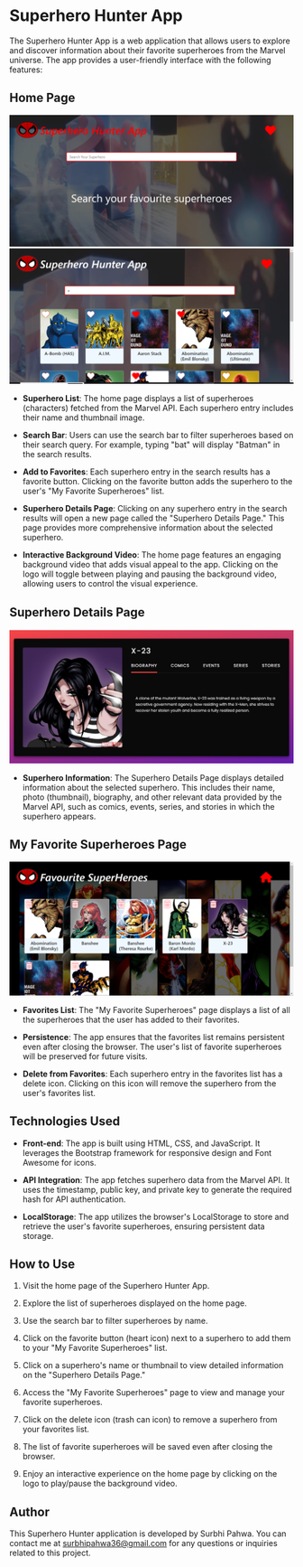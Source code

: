 # Superhero Hunter App

The Superhero Hunter App is a web application that allows users to explore and discover information about their favorite superheroes from the Marvel universe. The app provides a user-friendly interface with the following features:

## Home Page
![Alt text](./assets/image.png)
![Alt text](./assets/image-1.png)
- **Superhero List**: The home page displays a list of superheroes (characters) fetched from the Marvel API. Each superhero entry includes their name and thumbnail image.

- **Search Bar**: Users can use the search bar to filter superheroes based on their search query. For example, typing "bat" will display "Batman" in the search results.

- **Add to Favorites**: Each superhero entry in the search results has a favorite button. Clicking on the favorite button adds the superhero to the user's "My Favorite Superheroes" list.

- **Superhero Details Page**: Clicking on any superhero entry in the search results will open a new page called the "Superhero Details Page." This page provides more comprehensive information about the selected superhero.

- **Interactive Background Video**: The home page features an engaging background video that adds visual appeal to the app. Clicking on the logo will toggle between playing and pausing the background video, allowing users to control the visual experience.

## Superhero Details Page
![Alt text](./assets/image-3.png)
- **Superhero Information**: The Superhero Details Page displays detailed information about the selected superhero. This includes their name, photo (thumbnail), biography, and other relevant data provided by the Marvel API, such as comics, events, series, and stories in which the superhero appears.

## My Favorite Superheroes Page
![Alt text](./assets/image-2.png)
- **Favorites List**: The "My Favorite Superheroes" page displays a list of all the superheroes that the user has added to their favorites.

- **Persistence**: The app ensures that the favorites list remains persistent even after closing the browser. The user's list of favorite superheroes will be preserved for future visits.

- **Delete from Favorites**: Each superhero entry in the favorites list has a delete icon. Clicking on this icon will remove the superhero from the user's favorites list.

## Technologies Used

- **Front-end**: The app is built using HTML, CSS, and JavaScript. It leverages the Bootstrap framework for responsive design and Font Awesome for icons.

- **API Integration**: The app fetches superhero data from the Marvel API. It uses the timestamp, public key, and private key to generate the required hash for API authentication.

- **LocalStorage**: The app utilizes the browser's LocalStorage to store and retrieve the user's favorite superheroes, ensuring persistent data storage.

## How to Use

1. Visit the home page of the Superhero Hunter App.

2. Explore the list of superheroes displayed on the home page.

3. Use the search bar to filter superheroes by name.

4. Click on the favorite button (heart icon) next to a superhero to add them to your "My Favorite Superheroes" list.

5. Click on a superhero's name or thumbnail to view detailed information on the "Superhero Details Page."

6. Access the "My Favorite Superheroes" page to view and manage your favorite superheroes.

7. Click on the delete icon (trash can icon) to remove a superhero from your favorites list.

8. The list of favorite superheroes will be saved even after closing the browser.

9. Enjoy an interactive experience on the home page by clicking on the logo to play/pause the background video.

## Author

This Superhero Hunter application is developed by Surbhi Pahwa. You can contact me at surbhipahwa36@gmail.com for any questions or inquiries related to this project.
